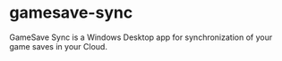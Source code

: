 # gamesave-sync
GameSave Sync is a Windows Desktop app for synchronization of your game saves in your Cloud.
